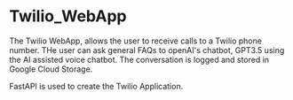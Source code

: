 # Twilio_WebApp

The Twilio WebApp, allows the user to receive calls to a Twilio phone number. THe user can ask general FAQs to openAI's chatbot, GPT3.5 using the AI assisted voice chatbot. The conversation is logged and stored in Google Cloud Storage. 

FastAPI is used to create the Twilio Application. 
